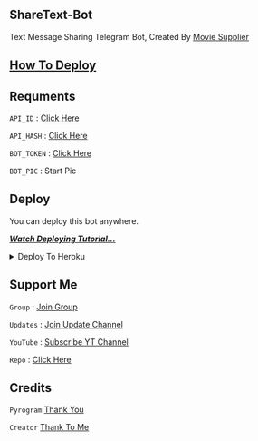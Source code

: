 ## ShareText-Bot

Text Message Sharing Telegram Bot, Created By [Movie Supplier](https://t.me/movie_supplier)

## [How To Deploy](https://youtu.be/oa2EeNNJvRI)

## Requments

`API_ID` : [Click Here](https://youtu.be/5eEsvLAKVc0)

`API_HASH` : [Click Here](https://youtu.be/5eEsvLAKVc0)

`BOT_TOKEN` : [Click Here](https://youtu.be/cB4UduCcNWs)

`BOT_PIC` : Start Pic 

## Deploy
You can deploy this bot anywhere.

<i>**[Watch Deploying Tutorial...](https://youtu.be/KTearEPhumc)**</i>

<details><summary>Deploy To Heroku</summary>
<p>
<br>
<a href="https://github.com/xtremean/Share-Text-Bot/af-deploy-script">
  <img src="https://www.herokucdn.com/deploy/button.svg" alt="Deploy">
</a>
</p>
</details>

## Support Me

`Group` : [Join Group](https://t.me/movie_supplier)

`Updates` : [Join Update Channel](https://t.me/channel_updates_MS)

`YouTube` : [Subscribe YT Channel](https://youtube.com/)

`Repo` : [Click Here](https://github.com/xtremean/Share-Text-Bot)

## Credits

`Pyrogram` [Thank You](https://github.com/delivrance)

`Creator` [Thank To Me](https://github.com/xtremean/)

